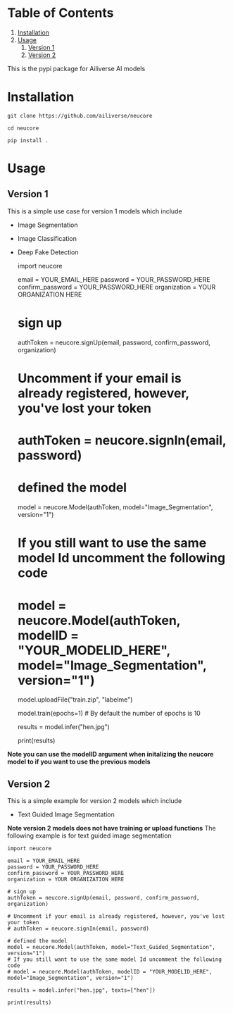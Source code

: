 
# Table of Contents

1.  [Installation](#orgd92d58e)
2.  [Usage](#orgadc4d4e)
    1.  [Version 1](#orge8e2ab9)
    2.  [Version 2](#org5cfe22f)

This is the pypi package for Ailiverse AI models


<a id="orgd92d58e"></a>

# Installation

    git clone https://github.com/ailiverse/neucore
    
    cd neucore
    
    pip install .


<a id="orgadc4d4e"></a>

# Usage


<a id="orge8e2ab9"></a>

## Version 1

This is a simple use case for version 1 models which include

-   Image Segmentation
-   Image Classification
-   Deep Fake Detection

    import neucore
    
    email = YOUR_EMAIL_HERE
    password = YOUR_PASSWORD_HERE
    confirm_password = YOUR_PASSWORD_HERE
    organization = YOUR ORGANIZATION HERE
    
    # sign up 
    authToken = neucore.signUp(email, password, confirm_password, organization)
    
    # Uncomment if your email is already registered, however, you've lost your token
    # authToken = neucore.signIn(email, password)
    
    # defined the model
    model = neucore.Model(authToken, model="Image_Segmentation", version="1")
    # If you still want to use the same model Id uncomment the following code
    # model = neucore.Model(authToken, modelID = "YOUR_MODELID_HERE", model="Image_Segmentation", version="1")
    
    model.uploadFile("train.zip", "labelme")
    
    model.train(epochs=1) # By default the number of epochs is 10
    
    results = model.infer("hen.jpg")
    
    print(results)

**Note you can use the modelID argument when initalizing the neucore model to if you want to use the previous models**


<a id="org5cfe22f"></a>

## Version 2

This is a simple example for version 2 models which include

-   Text Guided Image Segmentation

**Note version 2 models does not have training or upload functions**
The following example is for text guided image segmentation

    import neucore
    
    email = YOUR_EMAIL_HERE
    password = YOUR_PASSWORD_HERE
    confirm_password = YOUR_PASSWORD_HERE
    organization = YOUR ORGANIZATION HERE
    
    # sign up 
    authToken = neucore.signUp(email, password, confirm_password, organization)
    
    # Uncomment if your email is already registered, however, you've lost your token
    # authToken = neucore.signIn(email, password)
    
    # defined the model
    model = neucore.Model(authToken, model="Text_Guided_Segmentation", version="1")
    # If you still want to use the same model Id uncomment the following code
    # model = neucore.Model(authToken, modelID = "YOUR_MODELID_HERE", model="Image_Segmentation", version="1")
    
    results = model.infer("hen.jpg", texts=["hen"])
    
    print(results)

